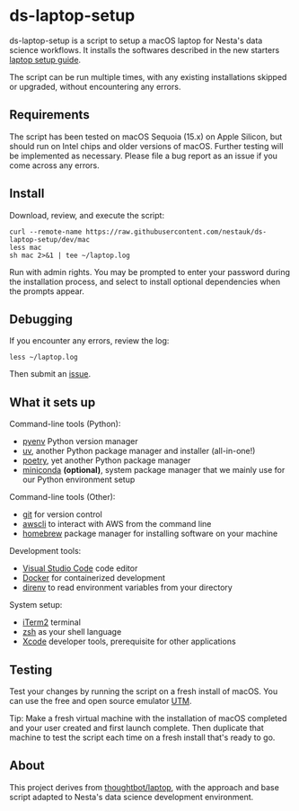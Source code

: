 # ds-laptop-setup

ds-laptop-setup is a script to setup a macOS laptop for Nesta's data science workflows. It installs the softwares described in the new starters [laptop setup guide](https://docs.google.com/document/d/1ctvwW5iQ237pZlPAU_7xkJ33TkeeEQ4WGpE26W6qbUA/edit?tab=t.0#heading=h.2phzpxz6il91).

The script can be run multiple times, with any existing installations skipped or upgraded, without encountering any errors.

## Requirements

The script has been tested on macOS Sequoia (15.x) on Apple Silicon, but should run on Intel chips and older versions of macOS. Further testing will be implemented as necessary. Please file a bug report as an issue if you come across any errors.

## Install

Download, review, and execute the script:

```shell
curl --remote-name https://raw.githubusercontent.com/nestauk/ds-laptop-setup/dev/mac
less mac
sh mac 2>&1 | tee ~/laptop.log
```

Run with admin rights. You may be prompted to enter your password during the installation process, and select to install optional dependencies when the prompts appear. 

## Debugging

If you encounter any errors, review the log:

```shell
less ~/laptop.log
```

Then submit an [issue](https://github.com/nestauk/ds-laptop-setup/issues/new).

## What it sets up

Command-line tools (Python):

- [pyenv](https://github.com/pyenv/pyenv) Python version manager
- [uv](https://astral.sh/blog/uv), another Python package manager and installer (all-in-one!)
- [poetry](https://python-poetry.org/), yet another Python package manager
- [miniconda](https://docs.anaconda.com/miniconda/) **(optional)**, system package manager that we mainly use for our Python environment setup

Command-line tools (Other):

- [git](https://git-scm.com/) for version control
- [awscli](https://aws.amazon.com/cli/) to interact with AWS from the command line
- [homebrew](https://brew.sh/) package manager for installing software on your machine

Development tools:

- [Visual Studio Code](https://code.visualstudio.com/) code editor
- [Docker](https://www.docker.com/) for containerized development
- [direnv](https://direnv.net/) to read environment variables from your directory

System setup:

- [iTerm2](https://iterm2.com/) terminal
- [zsh](https://www.zsh.org/) as your shell language
- [Xcode](https://developer.apple.com/xcode/) developer tools, prerequisite for other applications

## Testing

Test your changes by running the script on a fresh install of macOS. You can use the free and open source emulator [UTM](https://mac.getutm.app/).

Tip: Make a fresh virtual machine with the installation of macOS completed and your user created and first launch complete. Then duplicate that machine to test the script each time on a fresh install that's ready to go.

## About

This project derives from [thoughtbot/laptop](https://github.com/thoughtbot/laptop), with the approach and base script adapted to Nesta's data science development environment.